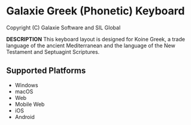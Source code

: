 Galaxie Greek (Phonetic) Keyboard
=====================

Copyright (C) Galaxie Software and SIL Global

__DESCRIPTION__
This keyboard layout is designed for Koine Greek, a trade language of the ancient Mediterranean and the language of the New Testament and Septuagint Scriptures.

Supported Platforms
-------------------
 * Windows
 * macOS
 * Web
 * Mobile Web
 * iOS
 * Android

